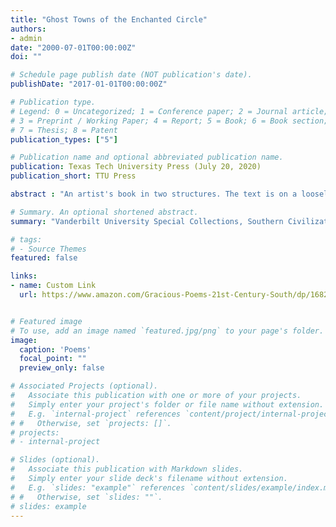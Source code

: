 ```yaml
---
title: "Ghost Towns of the Enchanted Circle"
authors:
- admin
date: "2000-07-01T00:00:00Z"
doi: ""

# Schedule page publish date (NOT publication's date).
publishDate: "2017-01-01T00:00:00Z"

# Publication type.
# Legend: 0 = Uncategorized; 1 = Conference paper; 2 = Journal article;
# 3 = Preprint / Working Paper; 4 = Report; 5 = Book; 6 = Book section;
# 7 = Thesis; 8 = Patent
publication_types: ["5"]

# Publication name and optional abbreviated publication name.
publication: Texas Tech University Press (July 20, 2020)
publication_short: TTU Press

abstract : "An artist's book in two structures. The text is on a loosely sewn codex glued at the verso of the last leaf to the middle part of a trifold wrapper; a mounted color photographic illustration appears on one page. Further images are printed on a 15 x 120 cm. sheet folded into six leaves and similarly attached to the rightmost part of the wrapper; another illustration is mounted on the topmost page of the folded sheet. The wrapper features a snakeskin-patterned exterior with a grained brown interior."

# Summary. An optional shortened abstract.
summary: "Vanderbilt University Special Collections, Southern Civilization Collection" 

# tags:
# - Source Themes
featured: false

links:
- name: Custom Link
  url: https://www.amazon.com/Gracious-Poems-21st-Century-South/dp/1682830640


# Featured image
# To use, add an image named `featured.jpg/png` to your page's folder. 
image:
  caption: 'Poems'
  focal_point: ""
  preview_only: false

# Associated Projects (optional).
#   Associate this publication with one or more of your projects.
#   Simply enter your project's folder or file name without extension.
#   E.g. `internal-project` references `content/project/internal-project/index.md`.
# #   Otherwise, set `projects: []`.
# projects:
# - internal-project

# Slides (optional).
#   Associate this publication with Markdown slides.
#   Simply enter your slide deck's filename without extension.
#   E.g. `slides: "example"` references `content/slides/example/index.md`.
# #   Otherwise, set `slides: ""`.
# slides: example
---
```


